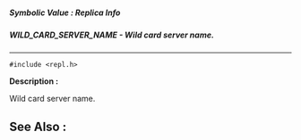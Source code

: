 ##### Symbolic Value : Replica Info
##### WILD_CARD_SERVER_NAME - Wild card server name.
---
```
#include <repl.h>
```
**Description :**

Wild card server name.

**See Also :**
---
